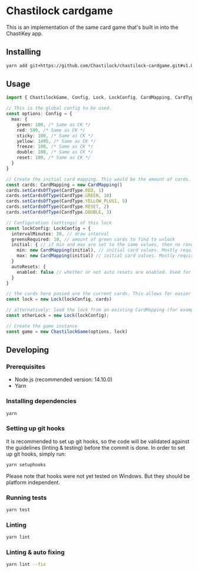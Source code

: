 # Chastilock cardgame
This is an implementation of the same card game that's built in into the ChastiKey app.

## Installing
```bash
yarn add git+https://github.com/Chastilock/chastilock-cardgame.git#v1.0.0
```

## Usage
```typescript
import { ChastilockGame, Config, Lock, LockConfig, CardMapping, CardType } from 'chastilock-cardgame'

// This is the global config to be used.
const options: Config = {
  max: {
    green: 100, /* Same as CK */
    red: 599, /* Same as CK */
    sticky: 100, /* Same as CK */
    yellow: 1495, /* Same as CK */
    freeze: 100, /* Same as CK */
    double: 100, /* Same as CK */
    reset: 100, /* Same as CK */
  }
}

// Create the initial card mapping. This would be the amount of cards. This should be persisted somewhere.
const cards: CardMapping = new CardMapping()
cards.setCardsOfType(CardType.RED, 1)
cards.setCardsOfType(CardType.GREEN, 10)
cards.setCardsOfType(CardType.YELLOW_PLUS1, 5)
cards.setCardsOfType(CardType.RESET, 2)
cards.setCardsOfType(CardType.DOUBLE, 3)

// Configuration (settings) of this lock
const lockConfig: LockConfig = {
  intervalMinutes: 30, // draw interval
  greensRequired: 10, // amount of green cards to find to unlock
  initial: { // if min and max are set to the same values, then no random is applied when lock is reset / created.
    min: new CardMapping(initial), // initial card values. Mostly required to perform a reset. All max values from the lock config.
    max: new CardMapping(initial) // initial card values. Mostly required to perform a reset. All min values from the lock config.
  }
  autoResets: {
    enabled: false // whether or not auto resets are enabled. Used for estimations.
  }
}

// the cards here passed are the current cards. This allows for easier persistance of a lock.
const lock = new Lock(lockConfig, cards)

// alternatively: load the lock from an existing CardMapping (for example when loading a lock from a database)
const otherLock = new Lock(lockConfig);

// Create the game instance
const game = new ChastilockGame(options, lock)

```

## Developing

### Prerequisites

- Node.js (recommended version: 14.10.0)
- Yarn

### Installing dependencies

```bash
yarn
```

### Setting up git hooks
It is recommended to set up git hooks, so the code will be validated against the guidelines (linting & testing) before the commit is done.
In order to set up git hooks, simply run:

```bash
yarn setuphooks
```

Please note that hooks were not yet tested on Windows. But they should be platform independent.

### Running tests

```bash
yarn test
```

### Linting

```bash
yarn lint
```

### Linting & auto fixing

```bash
yarn lint --fix
```